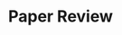 ---
layout: tag-blog
title: Paper Review
slug: system-programming-paper-review
category: system-programming
menu: false
order: 1
---